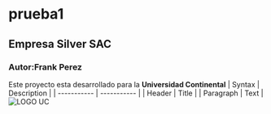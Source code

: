 # prueba1
## Empresa Silver SAC
### Autor:Frank Perez 
Este proyecto  esta desarrollado para la **Universidad Continental**
| Syntax | Description |
| ----------- | ----------- |
| Header | Title |
| Paragraph | Text |
![LOGO UC](UC.)
